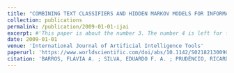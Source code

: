 ```yaml
---
title: "COMBINING TEXT CLASSIFIERS AND HIDDEN MARKOV MODELS FOR INFORMATION EXTRACTION"
collection: publications
permalink: /publication/2009-01-01-ijai
excerpt: #'This paper is about the number 3. The number 4 is left for future work.'
date: 2009-01-01
venue: 'International Journal of Artificial Intelligence Tools'
paperurl: 'https://www.worldscientific.com/doi/abs/10.1142/S0218213009000147'
citation: 'BARROS, FLÁVIA A. ; SILVA, EDUARDO F. A. ; PRUDÊNCIO, RICARDO B. C. ; FILHO, VALMIR M. ; NASCIMENTO, A. C. A. . COMBINING TEXT CLASSIFIERS AND HIDDEN MARKOV MODELS FOR INFORMATION EXTRACTION. International Journal of Artificial Intelligence Tools, v. 18, p. 311-329, 2009.'
---
```

